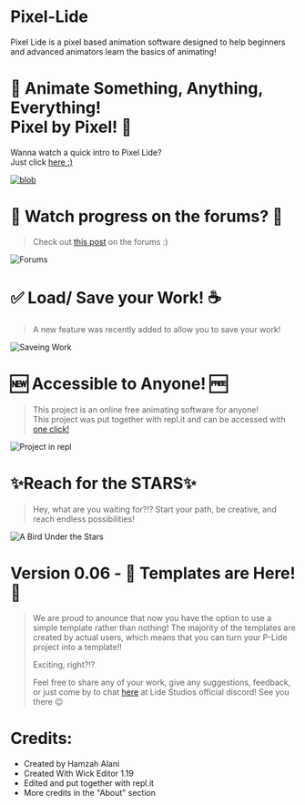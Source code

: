 # Pixel-Lide

<p> Pixel Lide is a pixel based animation software designed to help beginners and advanced animators learn the basics of animating! </p>

# 💫 Animate Something, Anything, Everything! <br>Pixel by Pixel! 💫

<p>Wanna watch a quick intro to Pixel Lide?<br>Just click <a href="http://pixel.lide.repl.co/mp4.mp4">here :)</a></p>

<a href="http://pixel.lide.repl.co/"><img src="http://pixel.lide.repl.co/blob.png" alt="blob"></a>

# 🔭 Watch progress on the forums? 💬
<blockquote>
  Check out <a href="https://forum.wickeditor.com/t/pixel-lide-pixel-art-animations/6072?u=hamzah_al_ani">this post</a> on the forums :)
</blockquote>
<img src="http://pixel.lide.repl.co/img3.png" alt="Forums"> 

# ✅ Load/ Save your Work! ☕
<blockquote>
  A new feature was recently added to allow you to save your work!
</blockquote>
<img src="http://pixel.lide.repl.co/img1.png" alt="Saveing Work"> 

# 🆕 Accessible to Anyone! 🆓
<blockquote>
  This project is an online free animating software for anyone!<br>This project was put together with repl.it and can be accessed with <a href= "http://pixel.lide.repl.co/">one click! </a>
</blockquote>
<img src="http://pixel.lide.repl.co/img4.png" alt="Project in repl"> 

# ✨Reach for the STARS✨
<blockquote>
  Hey, what are you waiting for?!? Start your path, be creative, and reach endless possibilities! 
</blockquote>
<img src="https://forum.wickeditor.com/uploads/default/original/2X/f/f1208b702ad663c58768ac424fd0555da31ccb3b.png" alt="A Bird Under the Stars">

<h1></h1>
<h1></h1>
<h1></h1>

# Version 0.06 - 🤩 Templates are Here! 🤩
<blockquote>
We are proud to anounce that now you have the option to use a simple template rather than nothing!
The majority of the templates are created by actual users, which means that you can turn your P-Lide project into a template!!

Exciting, right?!?

Feel free to share any of your work, give any suggestions, feedback, or just come by to chat <a href="https://discord.gg/2FXjmuznt9AX">here</a> at Lide Studios official discord! 
See you there 😉
</blockquote>


# Credits:
- Created by Hamzah Alani 
- Created With Wick Editor 1.19 
- Edited and put together with repl.it 
- More credits in the "About" section
